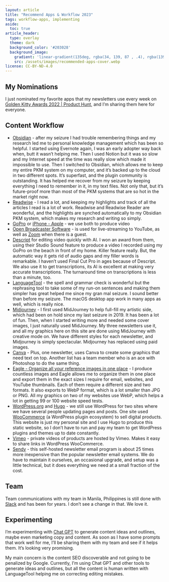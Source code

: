 ```yaml
---
layout: article
title: "Recommend Apps & Workflow 2023"
tags: workflow-apps, implementing
aside:
  toc: true
article_header:
  type: overlay
  theme: dark
  background_color: '#203028'
  background_image:
    gradient: 'linear-gradient(135deg, rgba(34, 139, 87 , .4), rgba(139, 34, 139, .4))'
    src: /assets/images/recommended-apps-cover.webp
license: CC-BY-ND-4.0
---
```

## My Nominations
I just nominated my favorite apps that my newsletters use every week on [Golden Kitty Awards 2022 | Product Hunt](https://www.producthunt.com/golden-kitty-awards), and I’m sharing them here for everyone.

## Content Workflow
- [Obsidian](https://obsidian.md) - after my seizure I had trouble remembering things and my research led me to personal knowledge management which has been so helpful. I started using Evernote again, I was an early adopter way back when, butt it wasn’t helping me. Then I used Notion but it was so slow and my Internet speed at the time was really slow which made it impossible to use. Then I switched to Obsidian, which allows me to keep my entire PKM system on my computer, and it’s backed up to the cloud in two different spots. It’s superfast, and the plugin community is outstanding. It has helped me recover from my seizure by keeping everything I need to remember in it, in my text files. Not only that, but it’s future-proof more than most of the PKM systems that are so hot in the market right now.
- [Readwise](http://readwise.io) - I read a lot, and keeping my highlights and track of all the articles I read is a lot of work. Readwise and Readwise Reader are wonderful, and the highlights are synched automatically to my Obsidian PKM system, which makes my research and writing so simply.
- [GoPro](https://gopro.com/)  or [iPhone - Apple](https://www.apple.com/iphone/) - we use both to produce video
- [Open Broadcaster Software](https://obsproject.com) - is used for live-streaming to YouTube, as well as [Zoom](https://zoom.us) when there is a guest.
- [Descript](https://descript.com) for editing video quickly with AI. I won an award from them, using their Studio Sound feature to produce a video I recorded using my GoPro on the beach in front of my home. Killer feature really. But, the automatic way it gets rid of audio gaps and my filler words is remarkable. I haven’t used Final Cut Pro in ages because of Descript. We also use it to get transcriptions, its AI is excellent at making very accurate transcriptions. The turnaround time on transcriptions is less than a minute, too.
- [LanguageTool](https://languagetool.org) - the spell and grammar check is wonderful but the rephrasing tool to take some of my run-on sentences and making them simpler has great helped me since my gran mal seizure. I sound better than before my seizure. The macOS desktop app work in many apps as well, which is really nice.
- [Midjourney](https://www.midjourney.com) - I first used MidJourney to help full-fill my artistic side, which had been on hold since my last seizure in 2019. It has been a lot of fun. Then, when I started writing more and needed some cover images, I just naturally used MidJourney. My three newsletters use it, and all my graphics here on this site are done using MidJourney with creative mode on. We have different styles for each newsletter, and Midjourney is simply spectacular. Midjourney has replaced using paid images.
- [Canva](https://www.canva.com) - Plus, one newsletter, uses Canva to create some graphics that need text on top. Another list has a team member who is an ace with Photoshop to do the same thing.
- [Eagle - Organize all your reference images in one place](https://eagle.cool/?ref=producthunt) - I produce countless images and Eagle allows me to organize them in one place and export them in the exact sizes I require for email, websites, and YouTube thumbnails. Each of them require a different size and two formats. It also exports to WebP format, which is a lot smaller than JPG or PNG. All my graphics on two of my websites use WebP, which helps a lot in getting 99 or 100 website speed tests.
- [WordPress.org](https://wordpress.org) and [Hugo](https://gohugo.io) - we still use WordPress for two sites where we have several people updating pages and posts. One site used [WooCommerce](https://woocommerce.com) (a WordPress plugin ecosystem) to sell digital products. This website is just my personal site and I use Hugo to produce this static website, so I don’t have to run and pay my team to get WordPress plugins and themes up to date constantly.
- [Vimeo](https://vimeo.com) - private videos of products are hosted by Vimeo. Makes it easy to share links in WordPress WooCommerce.
- [Sendy](https://sendy.co) - this self-hosted newsletter email program is about 25 times more inexpensive than the popular newsletter email systems. We do have to maintain it ourselves, an occasional upgrade, and setup was a little technical, but it does everything we need at a small fraction of the cost.

## Team
Team communications with my team in Manila, Philippines is still done with [Slack](https://slack.com) and has been for years. I don’t see a change in that. We love it.

## Experimenting
I’m experimenting with [Chat GPT](https://chat.openai.com) to generate content ideas and outlines, maybe even marketing copy and content. As soon as I have some prompts that work well for me, I’ll be sharing them with my team and see if it helps them. It’s looking very promising. 

My main concern is the content SEO discoverable and not going to be penalized by Google. Currently, I’m using Chat GPT and other tools to generate ideas and outlines, but all the content is human written with LanguageTool helping me on correcting editing mistakes.